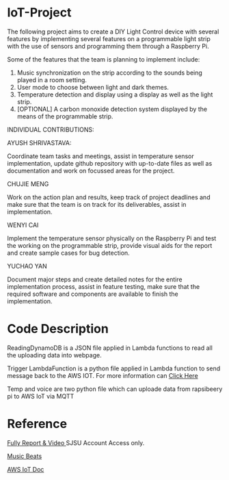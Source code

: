 # IoT-Project

The following project aims to create a DIY Light Control device with several features by implementing several features on a programmable light strip with the use of sensors and programming them through a Raspberry Pi. 

Some of the features that the team is planning to implement include:

  1. Music synchronization on the strip according to the sounds being played in a room setting.
  2. User mode to choose between light and dark themes.
  3. Temperature detection and display using a display as well as the light strip.
  4. [OPTIONAL] A carbon monoxide detection system displayed by the means of the programmable strip.

INDIVIDUAL CONTRIBUTIONS:

AYUSH SHRIVASTAVA:

Coordinate team tasks and meetings, assist in temperature sensor implementation, update github repository with up-to-date files as well as documentation and work on focussed areas for the project. 

CHUJIE MENG

Work on the action plan and results, keep track of project deadlines and make sure that the team is on track for its deliverables, assist in implementation.

WENYI CAI

Implement the temperature sensor physically on the Raspberry Pi and test the working on the programmable strip, provide visual aids for the report and create sample cases for bug detection.

YUCHAO YAN

Document major steps and create detailed notes for the entire implementation process, assist in feature testing, make sure that the required software and components are available to finish the implementation.

# Code Description
ReadingDynamoDB is a JSON file applied in Lambda functions to read all the uploading data into webpage.

Trigger LambdaFunction is a python file applied in Lambda function to send message back to the AWS IOT. For more information can [Click Here](https://github.com/lkk688/AWSIoTFreeRTOS)

Temp and voice are two python file which can uploade data from rapsibeery pi to AWS IoT via MQTT

# Reference 
[Fully Report & Video ](https://drive.google.com/drive/folders/1SZljK6pfw9hfcLkIZJlfl3nLSE7KVFn8?usp=sharing)   SJSU Account Access only.

[Music Beats](https://www.easyprogramming.net/raspberrypi/audio_reactive_led.php)

[AWS IoT Doc](https://docs.aws.amazon.com/iot/latest/developerguide/sdk-tutorials.html)
